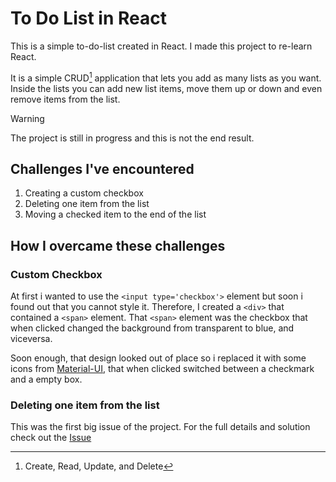 # To Do List in React

This is a simple to-do-list created in React. I made this project to re-learn React.

It is a simple CRUD[^1] application that lets you add as many lists as you want. Inside the lists you can add new list items, move them up or down and even remove items from the list.

> [!WARNING]
> The project is still in progress and this is not the end result.

## Challenges I've encountered

1. Creating a custom checkbox
2. Deleting one item from the list
3. Moving a checked item to the end of the list



## How I overcame these challenges

### Custom Checkbox

At first i wanted to use the `<input type='checkbox'>` element but soon i found out that you cannot style it. Therefore, I created a  `<div>` that contained a `<span>` element. That `<span>` element was the checkbox that when clicked changed the background from transparent to blue, and viceversa.

Soon enough, that design looked out of place so i replaced it with some icons from [Material-UI](https://mui.com/material-ui/material-icons/), that when clicked switched between a checkmark and a empty box.

### Deleting one item from the list

This was the first big issue of the project. For the full details and solution check out the [Issue](https://github.com/alin1k/React-ToDoList/issues/1)




[^1]: Create, Read, Update, and Delete

